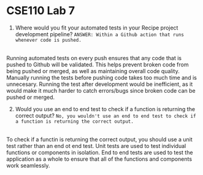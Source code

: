 # CSE110 Lab 7

1. Where would you fit your automated tests in your Recipe project development pipeline?
`ANSWER: Within a Github action that runs whenever code is pushed.` 
<br>
Running automated tests on every push ensures that any code that is pushed to Github will be validated. This helps prevent broken code from being pushed or merged, as well as maintaining overall code quality. Manually running the tests before pushing code takes too much time and is unnecesary. Running the test after development would be inefficient, as it would make it much harder to catch errors/bugs since broken code can be pushed or merged.

2. Would you use an end to end test to check if a function is returning the correct output?
`No, you wouldn't use an end to end test to check if a function is returning the correct output.`
<br>
To check if a functin is returning the correct output, you should use a unit test rather than an end ot end test. Unit tests are used to test individual functions or components in isolation. End to end tests are used to test the application as a whole to ensure that all of the functions and components work seamlessly. 
